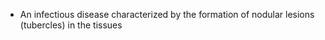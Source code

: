 - An infectious disease characterized by the formation of nodular lesions (tubercles) in the tissues